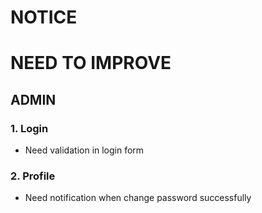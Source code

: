 # NOTICE 

# NEED TO IMPROVE
## ADMIN
### 1. Login 
- Need validation in login form

### 2. Profile
- Need notification when change password successfully 
